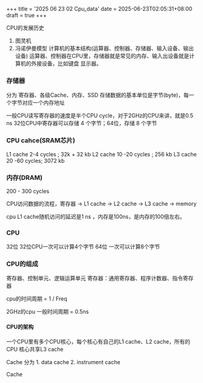 +++
title = '2025 06 23 02 Cpu_data'
date = 2025-06-23T02:05:31+08:00
draft = true
+++


CPU的发展历史
1. 图灵机
2. 冯诺伊曼模型
计算机的基本结构(运算器、控制器、存储器、输入设备、输出设备)
运算器、控制器在CPU里，存储器就是常见的内存、输入出设备就是计算机的外接设备，比如键盘 显示器。

### 存储器
分为 寄存器、各级Cache、内存、SSD
存储数据的基本单位是字节(byte)，每一个字节对应一个内存地址

一般CPU读写寄存器的速度是半个CPU cycle，对于2GHz的CPU来讲，就是0.5 ns
32位CPU中寄存器可以存储 4 个字节；64位，存储 8 个字节


### CPU cahce(SRAM芯片)
L1 cache 2-4 cycles ; 32k + 32 kb
L2 cache 10 -20 cycles ; 256 kb
L3 cache 20 -60 cycles; 3072 kb


### 内存(DRAM)
200 - 300 cycles

CPU访问数据的流程，寄存器 -> L1 cache -> L2 cache -> L3 cache -> memory


cpu L1 cache随机访问的延迟是1 ns ，内存是100ns，是内存的100倍左右。




### CPU

32位
32位CPU一次可以计算4个字节
64位
一次可以计算8个字节

### CPU的组成
寄存器、控制单元、逻辑运算单元
寄存器：通用寄存器、程序计数器、指令寄存器

cpu的时间周期 = 1 / Freq

2GHz的cpu 一般时间周期 = 0.5ns



#### CPU的架构
一个CPU里有多个CPU核心，每个核心有自己的L1 cache、L2 cache，所有的CPU 核心共享L3 cache

Cache 分为 1. data cache 2. instrument cache

Cache 


